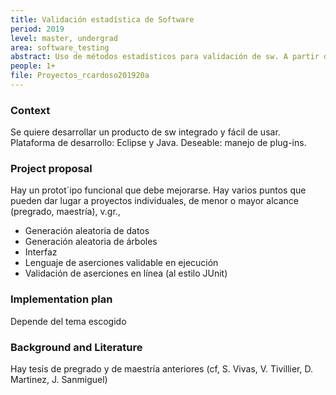 ```yaml
---
title: Validación estadística de Software
period: 2019
level: master, undergrad
area: software_testing
abstract: Uso de métodos estadísticos para validación de sw. A partir de conocer las distribuciones de probabilidad de los datos de un método se pueden realizar experimentos estadísticos que permitan establecer la corrección con alguna certeza deseada. Se quiere establecer el número de experimentos que se deben realizar y llevarlos a cabo de manera automática. La corrección de una clase o de un sistema de sw se puede establecer a partir de la de los métodos.
people: 1+
file: Proyectos_rcardoso201920a
---
```


### Context
Se quiere desarrollar un producto de sw integrado y fácil de usar. 
Plataforma de desarrollo: Eclipse y Java. Deseable: manejo de plug-ins.

### Project proposal
Hay un protot´ipo funcional que debe mejorarse.
Hay varios puntos que pueden dar lugar a proyectos individuales, de menor o mayor alcance (pregrado, maestría), v.gr.,
- Generación aleatoria de datos
- Generación aleatoria de árboles
- Interfaz
- Lenguaje de aserciones validable en ejecución
- Validación de aserciones en línea (al estilo JUnit)

### Implementation plan
Depende del tema escogido

### Background and Literature
Hay tesis de pregrado y de maestría anteriores (cf, S. Vivas, V. Tivillier, D. Martinez, J. Sanmiguel)